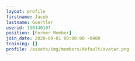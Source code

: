 ```yaml
---
layout: profile
firstname: Jacob
lastname: Guertler
userid: 150140107
position: [Former Member]
join_date: 2020-09-01 00:00:00 -0400
training: []
profile: /assets/img/members/default/avatar.png
---
```

